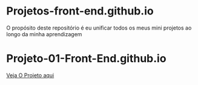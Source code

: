 # Projetos-front-end.github.io
O propósito deste repositório é eu unificar todos os meus mini projetos ao longo da minha aprendizagem
# Projeto-01-Front-End.github.io
[Veja O Projeto aqui](https://thiagomassenomaciel.github.io/Projetos-front-end.github.io/)
